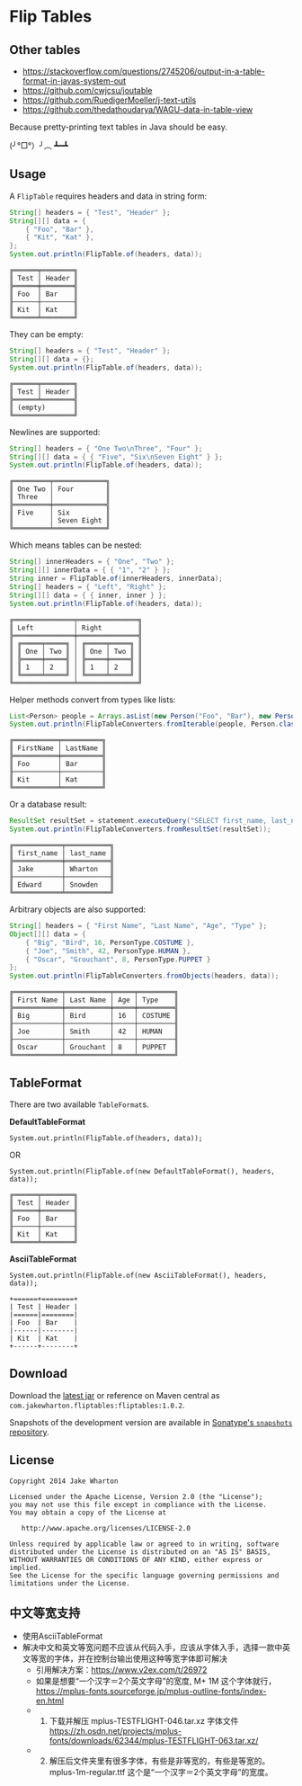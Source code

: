 Flip Tables
===========


Other tables
------------
* https://stackoverflow.com/questions/2745206/output-in-a-table-format-in-javas-system-out  
* https://github.com/cwjcsu/joutable
* https://github.com/RuedigerMoeller/j-text-utils
* https://github.com/thedathoudarya/WAGU-data-in-table-view

Because pretty-printing text tables in Java should be easy.

(╯°□°）╯︵ ┻━┻



Usage
-----

A `FlipTable` requires headers and data in string form:
```java
String[] headers = { "Test", "Header" };
String[][] data = {
    { "Foo", "Bar" },
    { "Kit", "Kat" },
};
System.out.println(FlipTable.of(headers, data));
```
```
╔══════╤════════╗
║ Test │ Header ║
╠══════╪════════╣
║ Foo  │ Bar    ║
╟──────┼────────╢
║ Kit  │ Kat    ║
╚══════╧════════╝
```

They can be empty:
```java
String[] headers = { "Test", "Header" };
String[][] data = {};
System.out.println(FlipTable.of(headers, data));
```
```
╔══════╤════════╗
║ Test │ Header ║
╠══════╧════════╣
║ (empty)       ║
╚═══════════════╝
```

Newlines are supported:
```java
String[] headers = { "One Two\nThree", "Four" };
String[][] data = { { "Five", "Six\nSeven Eight" } };
System.out.println(FlipTable.of(headers, data));
```
```
╔═════════╤═════════════╗
║ One Two │ Four        ║
║ Three   │             ║
╠═════════╪═════════════╣
║ Five    │ Six         ║
║         │ Seven Eight ║
╚═════════╧═════════════╝
```

Which means tables can be nested:
```java
String[] innerHeaders = { "One", "Two" };
String[][] innerData = { { "1", "2" } };
String inner = FlipTable.of(innerHeaders, innerData);
String[] headers = { "Left", "Right" };
String[][] data = { { inner, inner } };
System.out.println(FlipTable.of(headers, data));
```
```
╔═══════════════╤═══════════════╗
║ Left          │ Right         ║
╠═══════════════╪═══════════════╣
║ ╔═════╤═════╗ │ ╔═════╤═════╗ ║
║ ║ One │ Two ║ │ ║ One │ Two ║ ║
║ ╠═════╪═════╣ │ ╠═════╪═════╣ ║
║ ║ 1   │ 2   ║ │ ║ 1   │ 2   ║ ║
║ ╚═════╧═════╝ │ ╚═════╧═════╝ ║
╚═══════════════╧═══════════════╝
```

Helper methods convert from types like lists:
```java
List<Person> people = Arrays.asList(new Person("Foo", "Bar"), new Person("Kit", "Kat"));
System.out.println(FlipTableConverters.fromIterable(people, Person.class));
```
```
╔═══════════╤══════════╗
║ FirstName │ LastName ║
╠═══════════╪══════════╣
║ Foo       │ Bar      ║
╟───────────┼──────────╢
║ Kit       │ Kat      ║
╚═══════════╧══════════╝
```

Or a database result:
```java
ResultSet resultSet = statement.executeQuery("SELECT first_name, last_name FROM users");
System.out.println(FlipTableConverters.fromResultSet(resultSet));
```
```
╔════════════╤═══════════╗
║ first_name │ last_name ║
╠════════════╪═══════════╣
║ Jake       │ Wharton   ║
╟────────────┼───────────╢
║ Edward     │ Snowden   ║
╚════════════╧═══════════╝
```

Arbitrary objects are also supported:
```java
String[] headers = { "First Name", "Last Name", "Age", "Type" };
Object[][] data = {
    { "Big", "Bird", 16, PersonType.COSTUME },
    { "Joe", "Smith", 42, PersonType.HUMAN },
    { "Oscar", "Grouchant", 8, PersonType.PUPPET }
};
System.out.println(FlipTableConverters.fromObjects(headers, data));
```
```
╔════════════╤═══════════╤═════╤═════════╗
║ First Name │ Last Name │ Age │ Type    ║
╠════════════╪═══════════╪═════╪═════════╣
║ Big        │ Bird      │ 16  │ COSTUME ║
╟────────────┼───────────┼─────┼─────────╢
║ Joe        │ Smith     │ 42  │ HUMAN   ║
╟────────────┼───────────┼─────┼─────────╢
║ Oscar      │ Grouchant │ 8   │ PUPPET  ║
╚════════════╧═══════════╧═════╧═════════╝
```

TableFormat 
--------

There are two available `TableFormat`s.

**DefaultTableFormat**

`System.out.println(FlipTable.of(headers, data));`

OR

`System.out.println(FlipTable.of(new DefaultTableFormat(), headers, data));`

```
╔══════╤════════╗
║ Test │ Header ║
╠══════╪════════╣
║ Foo  │ Bar    ║
╟──────┼────────╢
║ Kit  │ Kat    ║
╚══════╧════════╝
```

**AsciiTableFormat**

`System.out.println(FlipTable.of(new AsciiTableFormat(), headers, data));`

```
+======+========+
| Test | Header |
|======|========|
| Foo  | Bar    |
|------|--------|
| Kit  | Kat    |
+------+--------+
```


Download
--------

Download the [latest jar][1] or reference on Maven central as
`com.jakewharton.fliptables:fliptables:1.0.2`.

Snapshots of the development version are available in [Sonatype's `snapshots` repository][snap].



License
-------

    Copyright 2014 Jake Wharton

    Licensed under the Apache License, Version 2.0 (the "License");
    you may not use this file except in compliance with the License.
    You may obtain a copy of the License at

       http://www.apache.org/licenses/LICENSE-2.0

    Unless required by applicable law or agreed to in writing, software
    distributed under the License is distributed on an "AS IS" BASIS,
    WITHOUT WARRANTIES OR CONDITIONS OF ANY KIND, either express or implied.
    See the License for the specific language governing permissions and
    limitations under the License.



 [1]: https://search.maven.org/remote_content?g=com.jakewharton.fliptables&a=fliptables&v=LATEST
 [snap]: https://oss.sonatype.org/content/repositories/snapshots/  
 
 
中文等宽支持
-------
* 使用AsciiTableFormat
* 解决中文和英文等宽问题不应该从代码入手，应该从字体入手，选择一款中英文等宽的字体，并在控制台输出使用这种等宽字体即可解决
    * 引用解决方案：https://www.v2ex.com/t/26972
    * 如果是想要“一个汉字＝2个英文字母”的宽度, M+ 1M 这个字体就行，https://mplus-fonts.sourceforge.jp/mplus-outline-fonts/index-en.html
    * 1. 下载并解压 mplus-TESTFLIGHT-046.tar.xz 字体文件 https://zh.osdn.net/projects/mplus-fonts/downloads/62344/mplus-TESTFLIGHT-063.tar.xz/
    * 2. 解压后文件夹里有很多字体，有些是非等宽的，有些是等宽的。mplus-1m-regular.ttf 这个是“一个汉字＝2个英文字母”的宽度。
